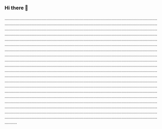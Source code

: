 ### Hi there 👋

..........................................................................................................................................................................................................................................................................................................................................................................................................................................................................................................................................................................................................................................................................................................................................................................................................................................................................................................................................................................................................................................................................................................................................................................................................................................................................................................................................................................................................................................................................................................................................................................................................................................................................................................................................................................................................................................................................................................................................................................................................................................................................................................................................................................................................................................................................................................................................................................................................................................................................................................................................................................................